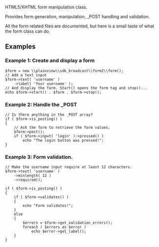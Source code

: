 HTML5/XHTML form manipulation class.

Provides form generation, manipulation, _POST handling and validation.

All the form related files are documented, but here is a small taste of what the form class can do.

## Examples

### Example 1: Create and display a form

	$form = new \\plainview\\sdk_broadcast\\form2\\form();
	// Add a text input
	$form->text( 'username' )
		->label( 'Your username' );
	// And display the form. Start() opens the form tag and stop()...
	echo $form->start() . $form . $form->stop();

### Example 2: Handle the _POST

	// Is there anything in the _POST array?
	if ( $form->is_posting() )
	{
		// Ask the form to retrieve the form values.
		$form->post();
		if ( $form->input( 'login' )->pressed() )
			echo "The login button was pressed!";
	}

### Example 3: Form validation.

	// Make the username input require at least 12 characters.
	$form->text( 'username' )
		->minlength( 12 )
		->required();

	if ( $form->is_posting() )
	{
		if ( $form->validates() )
		{
			echo "Form validates!";
		}
		else
		{
			$errors = $form->get_validation_errors();
			foreach ( $errors as $error )
				echo $error->get_label();
		}
	}
